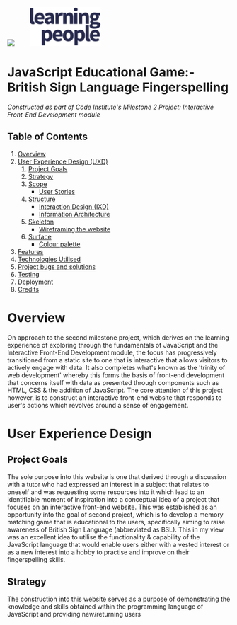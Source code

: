 <div>
   <img src="https://codeinstitute.s3.amazonaws.com/fullstack/ci_logo_small.png" style="margin: 0; padding-right: 15px;">
   <img src="assets/images/learning-people-logo.png" style="margin: 0; padding-left: 15px; width: auto; height: 88px;">
</div>

# JavaScript Educational Game:- British Sign Language Fingerspelling
*Constructed as part of Code Institute's Milestone 2 Project: Interactive Front-End Development module*

## Table of Contents

1. [Overview](#overview)
2. [User Experience Design (UXD)](#user-experience-design-uxd)
   1. [Project Goals](#project-goals)
   2. [Strategy](#strategy)
   3. [Scope](#)
      - [User Stories](#)
   4. [Structure](#)
      - [Interaction Design (IXD)](#)
      - [Information Architecture](#)
   5. [Skeleton](#)
      - [Wireframing the website](#)
   6. [Surface](#)
      - [Colour palette](#)
3. [Features](#)
4. [Technologies Utilised](#)
5. [Project bugs and solutions](#)
6. [Testing](#)
7. [Deployment](#)
8. [Credits](#)

# Overview

On approach to the second milestone project, which derives on the learning experience of exploring 
through the fundamentals of JavaScript and the Interactive Front-End Development module, the focus has 
progressively transitioned from a static site to one that is interactive that allows visitors to actively 
engage with data. It also completes what's known as the 'trinity of web development' whereby this forms 
the basis of front-end development that concerns itself with data as presented through components such as 
HTML, CSS & the addition of JavaScript. The core attention of this project however, is to construct an 
interactive front-end website that responds to user's actions which revolves around a sense of 
engagement.

# User Experience Design

## Project Goals

The sole purpose into this website is one that derived through a discussion with a tutor who had 
expressed an interest in a subject that relates to oneself and was requesting some resources into it 
which lead to an identifiable moment of inspiration into a conceptual idea of a project that focuses on 
an interactive front-end website. This was established as an opportunity into the goal of second project, 
which is to develop a memory matching game that is educational to the users, specifically aiming to raise 
awareness of British Sign Language (abbreviated as BSL). This in my view was an excellent idea to utilise 
the functionality & capability of the JavaScript language that would enable users either with a vested 
interest or as a new interest into a hobby to practise and improve on their fingerspelling skills.

## Strategy

The construction into this website serves as a purpose of demonstrating the knowledge and skills obtained 
within the programming language of JavaScript and providing new/returning users 
